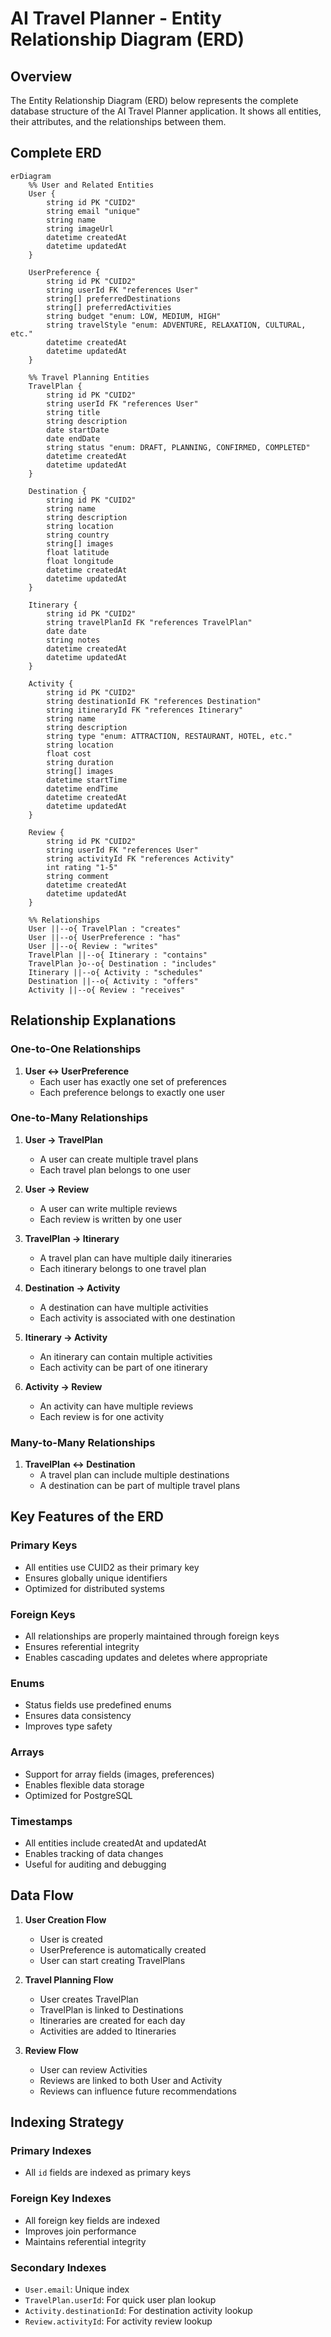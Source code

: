 # AI Travel Planner - Entity Relationship Diagram (ERD)

## Overview

The Entity Relationship Diagram (ERD) below represents the complete database structure of the AI Travel Planner application. It shows all entities, their attributes, and the relationships between them.

## Complete ERD

```mermaid
erDiagram
    %% User and Related Entities
    User {
        string id PK "CUID2"
        string email "unique"
        string name
        string imageUrl
        datetime createdAt
        datetime updatedAt
    }

    UserPreference {
        string id PK "CUID2"
        string userId FK "references User"
        string[] preferredDestinations
        string[] preferredActivities
        string budget "enum: LOW, MEDIUM, HIGH"
        string travelStyle "enum: ADVENTURE, RELAXATION, CULTURAL, etc."
        datetime createdAt
        datetime updatedAt
    }

    %% Travel Planning Entities
    TravelPlan {
        string id PK "CUID2"
        string userId FK "references User"
        string title
        string description
        date startDate
        date endDate
        string status "enum: DRAFT, PLANNING, CONFIRMED, COMPLETED"
        datetime createdAt
        datetime updatedAt
    }

    Destination {
        string id PK "CUID2"
        string name
        string description
        string location
        string country
        string[] images
        float latitude
        float longitude
        datetime createdAt
        datetime updatedAt
    }

    Itinerary {
        string id PK "CUID2"
        string travelPlanId FK "references TravelPlan"
        date date
        string notes
        datetime createdAt
        datetime updatedAt
    }

    Activity {
        string id PK "CUID2"
        string destinationId FK "references Destination"
        string itineraryId FK "references Itinerary"
        string name
        string description
        string type "enum: ATTRACTION, RESTAURANT, HOTEL, etc."
        string location
        float cost
        string duration
        string[] images
        datetime startTime
        datetime endTime
        datetime createdAt
        datetime updatedAt
    }

    Review {
        string id PK "CUID2"
        string userId FK "references User"
        string activityId FK "references Activity"
        int rating "1-5"
        string comment
        datetime createdAt
        datetime updatedAt
    }

    %% Relationships
    User ||--o{ TravelPlan : "creates"
    User ||--o{ UserPreference : "has"
    User ||--o{ Review : "writes"
    TravelPlan ||--o{ Itinerary : "contains"
    TravelPlan }o--o{ Destination : "includes"
    Itinerary ||--o{ Activity : "schedules"
    Destination ||--o{ Activity : "offers"
    Activity ||--o{ Review : "receives"
```

## Relationship Explanations

### One-to-One Relationships

1. **User ↔ UserPreference**
   - Each user has exactly one set of preferences
   - Each preference belongs to exactly one user

### One-to-Many Relationships

1. **User → TravelPlan**

   - A user can create multiple travel plans
   - Each travel plan belongs to one user

2. **User → Review**

   - A user can write multiple reviews
   - Each review is written by one user

3. **TravelPlan → Itinerary**

   - A travel plan can have multiple daily itineraries
   - Each itinerary belongs to one travel plan

4. **Destination → Activity**

   - A destination can have multiple activities
   - Each activity is associated with one destination

5. **Itinerary → Activity**

   - An itinerary can contain multiple activities
   - Each activity can be part of one itinerary

6. **Activity → Review**
   - An activity can have multiple reviews
   - Each review is for one activity

### Many-to-Many Relationships

1. **TravelPlan ↔ Destination**
   - A travel plan can include multiple destinations
   - A destination can be part of multiple travel plans

## Key Features of the ERD

### Primary Keys

- All entities use CUID2 as their primary key
- Ensures globally unique identifiers
- Optimized for distributed systems

### Foreign Keys

- All relationships are properly maintained through foreign keys
- Ensures referential integrity
- Enables cascading updates and deletes where appropriate

### Enums

- Status fields use predefined enums
- Ensures data consistency
- Improves type safety

### Arrays

- Support for array fields (images, preferences)
- Enables flexible data storage
- Optimized for PostgreSQL

### Timestamps

- All entities include createdAt and updatedAt
- Enables tracking of data changes
- Useful for auditing and debugging

## Data Flow

1. **User Creation Flow**

   - User is created
   - UserPreference is automatically created
   - User can start creating TravelPlans

2. **Travel Planning Flow**

   - User creates TravelPlan
   - TravelPlan is linked to Destinations
   - Itineraries are created for each day
   - Activities are added to Itineraries

3. **Review Flow**
   - User can review Activities
   - Reviews are linked to both User and Activity
   - Reviews can influence future recommendations

## Indexing Strategy

### Primary Indexes

- All `id` fields are indexed as primary keys

### Foreign Key Indexes

- All foreign key fields are indexed
- Improves join performance
- Maintains referential integrity

### Secondary Indexes

- `User.email`: Unique index
- `TravelPlan.userId`: For quick user plan lookup
- `Activity.destinationId`: For destination activity lookup
- `Review.activityId`: For activity review lookup
